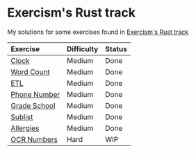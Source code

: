 # Exercism's Rust track
My solutions for some exercises found in [Exercism's Rust track](https://exercism.io/my/tracks/rust)


| Exercise | Difficulty | Status |
|:--- |:---|:---|
| [Clock](https://exercism.io/my/solutions/dd11f3c06a844dce9bf794285f1715f7) | Medium | Done |
| [Word Count](https://exercism.io/my/solutions/95a469baee2f4188b5f72c5e004a6c9d) | Medium | Done |
| [ETL](https://exercism.io/my/solutions/8b9f926901db41a18e5d8ed971649d58) | Medium | Done |
| [Phone Number](https://exercism.io/my/solutions/6fefc94d1d3a44149648a38a6925e9b3) | Medium | Done |
| [Grade School](https://exercism.io/my/solutions/93eaaa6efc374566bad005ef4d60e234) | Medium | Done |
| [Sublist](https://exercism.io/my/solutions/01bf6a6d13a246399a0add505856590b) | Medium | Done |
| [Allergies](https://exercism.io/my/solutions/46cf685c37e24cb4a5e20dcec165f8a5) | Medium | Done |
| [OCR Numbers](https://exercism.io/my/solutions/d56f089d8eef4a6c9de0dd3e3cdd02c0) | Hard | WIP |